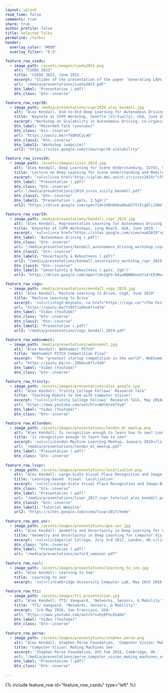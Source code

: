 ```yaml
---
layout: splash
read_time: false
comments: true
share: true
author_profile: false
title: Selected Talks
permalink: /talks/
header:
  overlay_color: "#000"
  overlay_filter: "0.5"

feature_row_csedu:
  - image_path: /assets/images/csedu2023.png
    alt: "CSEDU 2023"
    title: 'CSEDU 2023, June 2023.'
    excerpt: "Slides of the presentation of the paper 'Generating LADs that make sense'."
    url: "/media/presentations/csedu2023.pdf"
    btn_label: "Presentation (.pdf)"
    btn_class: "btn--inverse"

feature_row_cvpr20:
  - image_path: /media/presentations/cvpr2020_alex_kendall.jpg
    alt: "Alex Kendall, End-to-End Deep Learning for Autonomous Driving, CVPR 2020"
    title: 'Keynote at CVPR Workshop, Seattle (Virtually), USA, June 2020.'
    excerpt: "Workshop on Scalability in Autonomous Driving, co-organised by Waymo and Oxford's VGG."
    btn_label: "Recorded Talk (youtube)"
    btn_class: "btn--inverse"
    url: "https://youtu.be/rfXQH3CyL4Q"
    btn_class2: "btn--inverse"
    btn_label2: "Workshop (website)"
    url2: "https://sites.google.com/view/cvpr20-scalability"

feature_row_icvss19:
  - image_path: /assets/images/icvss_2019.jpg
    alt: "Alex Kendall, Deep Learning for Scene Understanding, ICVSS, Sicily, 2019"
    title: 'Lecture on Deep Learning for Scene Understanding and Mobile Robotics'
    excerpt: '<ul><li><a href="http://iplab.dmi.unict.it/icvss2019/">The International Computer Vision Summer School</a>, Sicily, July 2019</li></ul>'
    btn_label: "Presentation (.pdf)"
    btn_class: "btn--inverse"
    url: "/media/presentations/2019_icvss_sicily_kendall.pdf"
    btn_class2: "btn--inverse"
    btn_label2: "Presentation (.pptx, 2.5gb!)"
    url2: "https://drive.google.com/open?id=1hBnHdbuHAu827VlFcgOliJZWeItRUlLc"

feature_row_cvpr19:
  - image_path: /media/presentations/kendall_cvpr_2019.jpg
    alt: "Alex Kendall, Representation Learning for Autonomous Driving, CVPR 2019"
    title: 'Keynotes at CVPR Workshops, Long Beach, USA, June 2019.'
    excerpt: '<ul><li><a href="https://sites.google.com/view/wad2019">Workshop on Autonomous Driving</a></li><li><a href="https://sites.google.com/view/saiad-wscvpr19">Safe Artificial Intelligence for Autonomous Driving</a></li><li><a href="https://sites.google.com/view/uncertainty2019">Uncertainty and Robustness in Deep Visual Learning</a></li></ul>'    
    btn_label: "Autonomous Driving (.pdf)"
    btn_class: "btn--inverse"
    url: "/media/presentations/kendall_autonomous_driving_workshop_cvpr_2019.pdf"
    btn_class2: "btn--inverse"
    btn_label2: "Uncertainty & Robustness (.pdf)"
    url2: "/media/presentations/kendall_uncertainty_workshop_cvpr_2019.pdf"
    btn_class3: "btn--inverse"
    btn_label3: "Uncertainty & Robustness (.pptx, 2gb!)"
    url3: "https://drive.google.com/open?id=1gFm-b4yaNQWDmneoYsXrED3Wu4o9kG9k"

feature_row_cogx:
  - image_path: /media/presentations/kendall_cogx_2019.jpg
    alt: "Alex Kendall, Machine Learning to Drive, CogX, June 2019"
    title: 'Machine Learning to Drive'
    excerpt: '<ul><li>CogX Keynote, <a href="https://cogx.co/">The Festival of AI and Emerging Technology</a>, London, June 2019</li></ul>'
    url: "https://youtu.be/YY0tFJa9GoA?t=874"
    btn_label: "Video (YouTube)"
    btn_class: "btn--inverse"
    btn_class2: "btn--inverse"
    btn_label2: "Presentation (.pdf)"
    url2: "/media/presentations/cogx_kendall_2019.pdf"

feature_row_websummit:
  - image_path: /media/presentations/websummit.jpg
    alt: "Alex Kendall: WebSummit PITCH"
    title: 'WebSummit PITCH Competition Final'
    excerpt: 'The "greatest startup competition in the world", WebSummit PITCH Final, Lisbon, Portugal, November 2018'
    url: "https://youtu.be/sn-_29bknz8?t=548"
    btn_label: "Video (YouTube)"
    btn_class: "btn--inverse"

feature_row_trinity:
  - image_path: /assets/images/presentations/alex_google.jpg
    alt: "Alex Kendall: Trinity College Fellows' Research Talk"
    title: 'Teaching Robots to See with Computer Vision?'
    excerpt: "<ul><li>Trinity College Fellows' Research Talk, May 2018</li></ul>"
    url: "https://www.youtube.com/watch?v=NdlKvVe7Vy4"
    btn_label: "Video (YouTube)"
    btn_class: "btn--inverse"

feature_row_mllondon:
  - image_path: /assets/images/presentations/london_ml_meetup.png
    alt: "Alex Kendall: Is recognition enough to learn how to see? London Machine Learning Meetup"
    title: 'Is recognition enough to learn how to see?'
    excerpt: '<ul><li>London Machine Learning Meetup, January 2018</li></ul>'
    url: "/media/presentations/london_ml_meetup.pdf"
    btn_label: "Presentation (.pdf)"
    btn_class: "btn--inverse"
    
feature_row_lsvpr:
  - image_path: /assets/images/presentations/localisation.png
    alt: "Alex Kendall: Large-Scale Visual Place Recognition and Image-Based Localization, CVPR Tutorial"
    title: 'Learning-based	Visual	Localization'
    excerpt: '<ul><li>Large-Scale Visual Place Recognition and Image-Based Localization, CVPR Tutorial, Hawaii, 2017</li></ul>'
    btn_class: "btn--inverse"
    btn_label: "Presentation (.pdf)"
    url: "/media/presentations/lsvpr_2017_cvpr_tutorial_alex_kendall.pdf"
    btn_class2: "btn--inverse"
    btn_label2: "Tutorial Website"
    url2: "https://sites.google.com/view/lsvpr2017/home"
    
feature_row_geo_unc:
  - image_path: /assets/images/presentations/geo_unc.jpg
    alt: "Alex Kendall: Geometry and Uncertainty in Deep Learning for Computer Vision"
    title: 'Geometry and Uncertainty in Deep Learning for Computer Vision'
    excerpt: '<ul><li>Imperial College, July 3rd 2017, London, UK.</li><li>Oxford University, March 20th 2017, Oxford, UK.</li><li>Bristol University, March 21st 2017, Bristol, UK.</li></ul>'
    btn_class: "btn--inverse"
    btn_label: "Presentation (.pdf)"
    url: "/media/presentations/oxford_seminar.pdf"
    
feature_row_cucl:
  - image_path: /assets/images/presentations/learning_to_see.jpg
    alt: "Alex Kendall: Learning to See"
    title: 'Learning to see'
    excerpt: '<ul><li>Cambridge University Computer Lab, May 26th 2016, Cambridge, UK.</li><li>Google [X], 2nd May 2016, Mountain View, USA.</li><li>British Machine Vision Association, "Computer Vision for Automotive Applications – The Road Ahead", April 13th 2016, London, UK.</li></ul>'
  
feature_row_tti:
  - image_path: /assets/images/tti_presentation.jpg
    alt: "Alex Kendall: TTI/ Vanguard, 'Networks, Sensors, & Mobility'"
    title: 'TTI/ Vanguard, "Networks, Sensors, & Mobility"'
    excerpt: '3rd May 2016, San Francisco, USA.'
    url: "https://www.youtube.com/watch?v=hyEPnLb5abU"
    btn_label: "Video (YouTube)"
    btn_class: "btn--inverse"
    
feature_row_perse:
  - image_path: /assets/images/presentations/stephen_perse.png
    alt: "Alex Kendall: Stephen Perse Foundation, 'Computer Vision: Making Machines See'"
    title: 'Computer Vision: Making Machines See'
    excerpt: 'Stephen Perse Foundation, 4th Feb 2016, Cambridge, UK.'
    url: "/media/presentations/perse_computer_vision_making_machines_see.pdf"
    btn_label: "Presentation (.pdf)"
    btn_class: "btn--inverse"
    
---
```


{% include feature_row id="feature_row_csedu" type="left" %}
